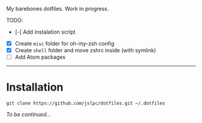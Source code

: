 My barebones dotfiles. Work in progress.

TODO:

-   [-] Add instalation script
-   [x] Create `misc` folder for oh-my-zsh config
-   [x] Create `shell` folder and move zshrc inside (with symlink)
-   [ ] Add Atom packages

* * *

# Installation

    git clone https://github.com/jslpc/dotfiles.git ~/.dotfiles

_To be continued..._
